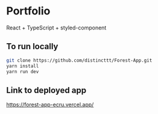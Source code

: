 # Portfolio

React + TypeScript + styled-component

## To run locally

```bash
git clone https://github.com/distincttt/Forest-App.git
yarn install
yarn run dev
```

## Link to deployed app

https://forest-app-ecru.vercel.app/

